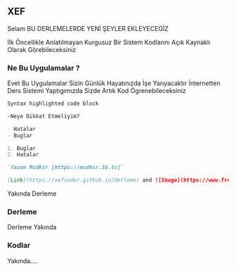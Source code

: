 ## XEF
Selam BU DERLEMELERDE YENİ ŞEYLER EKLEYECEGİZ

İlk Öncellikle Anlatılmayan Kurgusuz Bir Sistem Kodlarını Açık Kaynaklı Olarak Görebileceksiniz
### Ne Bu Uygulamalar ?

Evet Bu Uygulamalar Sizin Günlük Hayatınızda İşe Yarıyacaktır İnternetten Ders Sistemi Yaptıgımızda Sizde Artık Kod Ögrenebileceksiniz

```markdown
Syntax highlighted code block

-Neye Dikkat Etmeliyim?

- Hatalar
- Buglar

1. Buglar
2. Hatalar

`Yazan McdKsr [https://mcdksr.3b.tc]` 

[Link](https://xefcoder.github.io/derleme) and ![Image](https://www.freelogodesign.org/file/app/client/thumb/a80698e9-145a-43d5-b02d-be9d45f55679_200x200.png?1592938923745)
```

Yakında Derleme

### Derleme

Derleme Yakında 

### Kodlar

Yakında....
